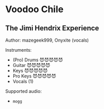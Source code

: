 # Voodoo Chile

## The Jimi Hendrix Experience

Author: mazegeek999, Onyxite (vocals)


Instruments:

  * (Pro) Drums 😈😈😈😈😈
  * Guitar 😈😈😈😈😈
  * Keys 😈😈😈😈😈
  * Pro Keys 😈😈😈😈😈
  * Vocals (1)

Supported audio:

  * `mogg`

